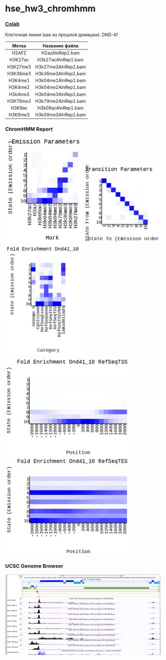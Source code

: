 # hse_hw3_chromhmm

### [Colab](https://colab.research.google.com/drive/1tpxKfYi7DGYsXmFVBpf1F0yLX0X1LQMq?usp=sharing)

Клеточная линия (как из прошлой домашки): DND-41

|Метка   |Название файла     |
|:------:|:-----------------:|
|H2AFZ   |H2azAlnRep1.bam    |
|H3K27ac |H3k27acAlnRep1.bam |
|H3K27me3|H3k27me3AlnRep1.bam|
|H3K36me3|H3k36me3AlnRep1.bam|
|H3K4me1 |H3k04me1AlnRep1.bam|
|H3K4me2 |H3k04me2AlnRep1.bam|
|H3k4me3 |H3k04me3AlnRep1.bam|
|H3K79me2|H3k79me2AlnRep1.bam|
|H3K9ac  |H3k09acAlnRep1.bam |
|H3K9me3 |H3k09me3AlnRep1.bam|

### ChromHMM Report

<img width="250" alt="image" src="pics/chromhmm_1.png"> 
<img width="250" alt="image" src="pics/chromhmm_2.png"> 
<img width="250" alt="image" src="pics/chromhmm_3.png">

<img width="400" alt="image" src="pics/chromhmm_4.png"> 
<img width="400" alt="image" src="pics/chromhmm_5.png">

### UCSC Genome Browser
<img width="800" alt="image" src="pics/ucsc_1.png">
